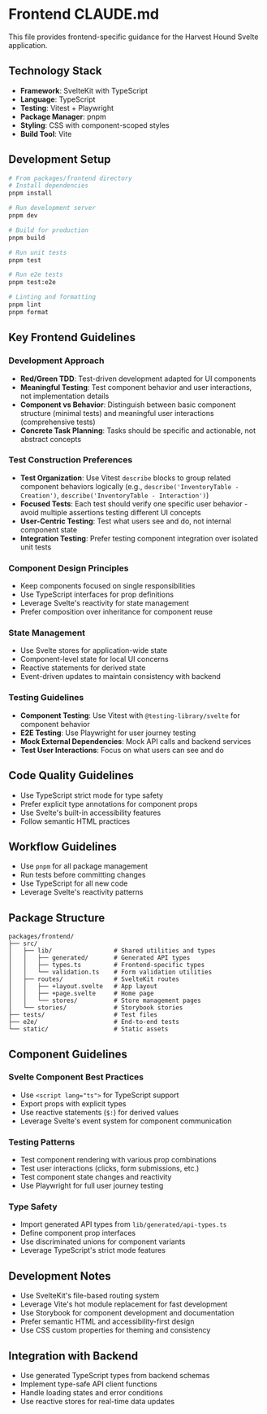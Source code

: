 # Frontend CLAUDE.md

This file provides frontend-specific guidance for the Harvest Hound Svelte application.

## Technology Stack

- **Framework**: SvelteKit with TypeScript
- **Language**: TypeScript
- **Testing**: Vitest + Playwright
- **Package Manager**: pnpm
- **Styling**: CSS with component-scoped styles
- **Build Tool**: Vite

## Development Setup

```bash
# From packages/frontend directory
# Install dependencies
pnpm install

# Run development server
pnpm dev

# Build for production
pnpm build

# Run unit tests
pnpm test

# Run e2e tests
pnpm test:e2e

# Linting and formatting
pnpm lint
pnpm format
```

## Key Frontend Guidelines

### Development Approach

- **Red/Green TDD**: Test-driven development adapted for UI components
- **Meaningful Testing**: Test component behavior and user interactions, not implementation details
- **Component vs Behavior**: Distinguish between basic component structure (minimal tests) and meaningful user interactions (comprehensive tests)
- **Concrete Task Planning**: Tasks should be specific and actionable, not abstract concepts

### Test Construction Preferences

- **Test Organization**: Use Vitest `describe` blocks to group related component behaviors logically (e.g., `describe('InventoryTable - Creation')`, `describe('InventoryTable - Interaction')`)
- **Focused Tests**: Each test should verify one specific user behavior - avoid multiple assertions testing different UI concepts
- **User-Centric Testing**: Test what users see and do, not internal component state
- **Integration Testing**: Prefer testing component integration over isolated unit tests

### Component Design Principles

- Keep components focused on single responsibilities
- Use TypeScript interfaces for prop definitions
- Leverage Svelte's reactivity for state management
- Prefer composition over inheritance for component reuse

### State Management

- Use Svelte stores for application-wide state
- Component-level state for local UI concerns
- Reactive statements for derived state
- Event-driven updates to maintain consistency with backend

### Testing Guidelines

- **Component Testing**: Use Vitest with `@testing-library/svelte` for component behavior
- **E2E Testing**: Use Playwright for user journey testing
- **Mock External Dependencies**: Mock API calls and backend services
- **Test User Interactions**: Focus on what users can see and do

## Code Quality Guidelines

- Use TypeScript strict mode for type safety
- Prefer explicit type annotations for component props
- Use Svelte's built-in accessibility features
- Follow semantic HTML practices

## Workflow Guidelines

- Use `pnpm` for all package management
- Run tests before committing changes
- Use TypeScript for all new code
- Leverage Svelte's reactivity patterns

## Package Structure

```
packages/frontend/
├── src/
│   ├── lib/                 # Shared utilities and types
│   │   ├── generated/       # Generated API types
│   │   ├── types.ts         # Frontend-specific types
│   │   └── validation.ts    # Form validation utilities
│   ├── routes/              # SvelteKit routes
│   │   ├── +layout.svelte   # App layout
│   │   ├── +page.svelte     # Home page
│   │   └── stores/          # Store management pages
│   └── stories/             # Storybook stories
├── tests/                   # Test files
├── e2e/                     # End-to-end tests
└── static/                  # Static assets
```

## Component Guidelines

### Svelte Component Best Practices

- Use `<script lang="ts">` for TypeScript support
- Export props with explicit types
- Use reactive statements (`$:`) for derived values
- Leverage Svelte's event system for component communication

### Testing Patterns

- Test component rendering with various prop combinations
- Test user interactions (clicks, form submissions, etc.)
- Test component state changes and reactivity
- Use Playwright for full user journey testing

### Type Safety

- Import generated API types from `lib/generated/api-types.ts`
- Define component prop interfaces
- Use discriminated unions for component variants
- Leverage TypeScript's strict mode features

## Development Notes

- Use SvelteKit's file-based routing system
- Leverage Vite's hot module replacement for fast development
- Use Storybook for component development and documentation
- Prefer semantic HTML and accessibility-first design
- Use CSS custom properties for theming and consistency

## Integration with Backend

- Use generated TypeScript types from backend schemas
- Implement type-safe API client functions
- Handle loading states and error conditions
- Use reactive stores for real-time data updates
